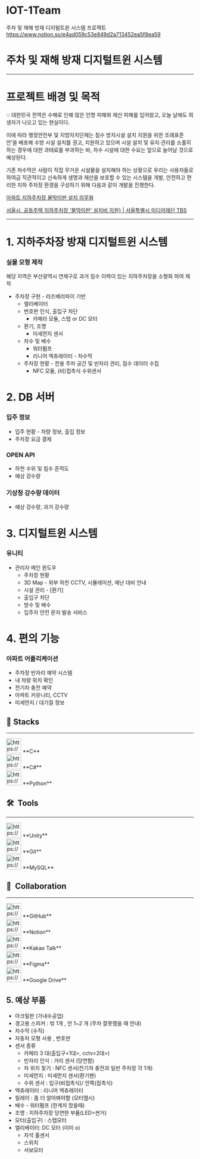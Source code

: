 # IOT-1Team
주차 및 재해 방재 디지털트윈 시스템 프로젝트
https://www.notion.so/e4ad059c53e849d2a713452ea5f8ea59
# 주차 및 재해 방재 디지털트윈 시스템

---

# 프로젝트 배경 및 목적

<aside>
💡 대한민국 전역은 수해로 인해 많은 인명 피해와 재산 피해를 입어왔고, 오늘 날에도 희생자가 나오고 있는 현실이다. 

이에 따라 행정안전부 및 지방자치단체는 침수 방지시설 설치 지원을 위한 조례표준안’을 배포해 수방 시설 설치를 권고, 지원하고 있으며 시설 설치 및 유지·관리를 소홀히 하는 경우에 대한 과태료를 부과하는 바, 차수 시설에 대한 수요는 앞으로 늘어날 것으로 예상된다. 

기존 차수막은 사람이 직접 무거운 시설물을 설치해야 하는 상황으로 우리는 사용자들로 하여금 직관적이고 신속하게 생명과 재산을 보호할 수 있는 시스템을 개발, 안전하고 편리한 지하 주차장 환경을 구성하기 위해 다음과 같이 개발을 진행한다.

</aside>

[아파트 지하주차장 물막이판 설치 의무화](http://www.ksilbo.co.kr/news/articleView.html?idxno=959064)

[서울시, 공동주택 지하주차장 '물막이판' 설치비 지원} | 서울특별시 미디어재단 TBS](http://tbs.seoul.kr/news/newsView.do?typ_800=7&idx_800=3491771&seq_800=20484474)

---

# 1. 지하주차장 방재 디지털트윈 시스템

### 실물 모형 제작

해당 지역은 부산광역시 연제구로 과거 침수 이력이 있는 지하주차장을 소형화 하여 제작

- 주차장 구현 - 라즈베리파이 기반
    - 엘리베이터
    - 번호판 인식, 출입구 차단
        - 카메라 모듈,  스탭 or DC 모터
    - 환기, 조명
        - 미세먼지 센서
    - 차수 및 배수
        - 워터펌프
        - 리니어 엑츄레이터 - 차수막
    - 주차장 현황 -  전용 주차 공간 및 빈자리 관리, 침수 데이터 수집
        - NFC 모듈, (비)접촉식 수위센서

# 2. DB 서버

### 입주 정보

- 입주 현황 - 차량 정보, 출입 정보
- 주차장 요금 결제

### OPEN API

- 하천 수위 및 침수 흔적도
- 예상 강수량

### 기상청 강수량 데이터

- 예상 강수량, 과거 강수량

# 3. 디지털트윈 시스템

### 유니티

- 관리자 메인 윈도우
    - 주차장 현황
    - 3D Map - 외부 하천 CCTV, 시뮬레이션, 재난 대비 안내
    - 시설 관리 - [환기]
    - 출입구 차단
    - 방수 및 배수
    - 입주자 안전 문자 발송 서비스

# 4. 편의 기능

### 아파트 어플리케이션

- 주차장 빈자리 예약 시스템
- 내 차량 위치 확인
- 전기차 충전 예약
- 아파트 커뮤니티, CCTV
- 미세먼지 / 대기질 정보

## 🚀  Stacks

---

<aside>
<img src="https://blog.kakaocdn.net/dn/bTslSR/btqS1WFdn35/T3AOCIr0VjKJ9kPiXneDU1/img.png" alt="https://blog.kakaocdn.net/dn/bTslSR/btqS1WFdn35/T3AOCIr0VjKJ9kPiXneDU1/img.png" width="40px" /> **C**

</aside>

<aside>
<img src="https://s3-us-west-2.amazonaws.com/secure.notion-static.com/433b4146-2213-4ec9-a945-9fec8057e6bd/free-icon-c-sharp-6132221.png" alt="https://s3-us-west-2.amazonaws.com/secure.notion-static.com/433b4146-2213-4ec9-a945-9fec8057e6bd/free-icon-c-sharp-6132221.png" width="40px" /> **C#**

</aside>

<aside>
<img src="https://encrypted-tbn0.gstatic.com/images?q=tbn:ANd9GcSHLN0RrPTmNUSMhl6MTeX0p_uIIj6Qzoxok9gjmzjELFRCeJaN34K8nOSaG56rrrw-evQ&usqp=CAU" alt="https://encrypted-tbn0.gstatic.com/images?q=tbn:ANd9GcSHLN0RrPTmNUSMhl6MTeX0p_uIIj6Qzoxok9gjmzjELFRCeJaN34K8nOSaG56rrrw-evQ&usqp=CAU" width="40px" /> **Python**

</aside>

## 🛠  Tools

---

<aside>
<img src="https://s3-us-west-2.amazonaws.com/secure.notion-static.com/18d2b922-56aa-4ae2-9e17-f684eeb4d67a/unity.png" alt="https://s3-us-west-2.amazonaws.com/secure.notion-static.com/18d2b922-56aa-4ae2-9e17-f684eeb4d67a/unity.png" width="40px" /> **Unity**

</aside>

<aside>
<img src="https://git-scm.com/images/logos/downloads/Git-Icon-1788C.png" alt="https://git-scm.com/images/logos/downloads/Git-Icon-1788C.png" width="40px" /> **Git**

</aside>

<aside>
<img src="https://s3-us-west-2.amazonaws.com/secure.notion-static.com/6760f966-dbf4-429b-b53a-f0890670927c/1012821_code_development_logo_mysql_icon.png" alt="https://s3-us-west-2.amazonaws.com/secure.notion-static.com/6760f966-dbf4-429b-b53a-f0890670927c/1012821_code_development_logo_mysql_icon.png" width="40px" /> **MySQL**

</aside>

## 👥  Collaboration

---

<aside>
<img src="https://cdn-icons-png.flaticon.com/512/25/25231.png" alt="https://cdn-icons-png.flaticon.com/512/25/25231.png" width="40px" /> **GitHub**

</aside>

<aside>
<img src="https://cdn.icon-icons.com/icons2/2389/PNG/512/notion_logo_icon_145025.png" alt="https://cdn.icon-icons.com/icons2/2389/PNG/512/notion_logo_icon_145025.png" width="40px" /> **Notion**

</aside>

<aside>
<img src="https://s3-us-west-2.amazonaws.com/secure.notion-static.com/a097678e-4370-4032-96ae-52c16c50dee0/9796002_kakao_talk_social_media_icon.png" alt="https://s3-us-west-2.amazonaws.com/secure.notion-static.com/a097678e-4370-4032-96ae-52c16c50dee0/9796002_kakao_talk_social_media_icon.png" width="40px" /> **Kakao Talk**

</aside>

<aside>
<img src="https://s3-us-west-2.amazonaws.com/secure.notion-static.com/59a19c80-bbd3-4c27-aeb2-76af6f7eb324/7564187_figma_logo_brand_icon.png" alt="https://s3-us-west-2.amazonaws.com/secure.notion-static.com/59a19c80-bbd3-4c27-aeb2-76af6f7eb324/7564187_figma_logo_brand_icon.png" width="40px" /> **Figma**

</aside>

<aside>
<img src="https://s3-us-west-2.amazonaws.com/secure.notion-static.com/e282d863-9acd-4464-bc43-c6084e4940ca/317713_drive_google_google_drive_icon.png" alt="https://s3-us-west-2.amazonaws.com/secure.notion-static.com/e282d863-9acd-4464-bc43-c6084e4940ca/317713_drive_google_google_drive_icon.png" width="40px" /> **Google Drive**

</aside>

## 5. 예상 부품

- 아크릴판 (가내수공업)
- 경고용 스피커 : 밖 1개 , 안 1~2 개 (주차 잘못했을 때 안내)
- 차수막 (수직)
- 자동차 모형 사용 , 번호판
- 센서 종류
    - 카메라 3 대(출입구<1대>, cctv<2대>)
    - 빈자리 인식 : 거리 센서 (당연함)
    - 차 위치 찾기 : NFC 센서(전기차 충전과 일반 주차장 각 1개)
    - 미세먼지 : 미세먼지 센서(환기팬)
    - 수위 센서 : 입구(비접촉식)/ 안쪽(접촉식)
- 액츄레이터 : 리니어 엑츄레이터
- 릴레이 : 좀 더 알아봐야함 (모터땜시)
- 배수 - 워터펌프 (한계치 찼을때)
- 조명 : 지하주차장 당연한 부품(LED=싼거)
- 모터(출입구) : 스텝모터
- 엘리베이터: DC 모터 (이미 o)
    - 자석 홀센서
    - 스위치
    - 서보모터
